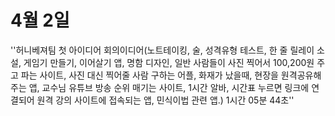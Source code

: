 # 4월 2일
''허니베져팀 첫 아이디어 회의이디어(노트테이킹, 술, 성격유형 테스트, 한 줄 릴레이 소설, 게임기 만들기,
이어살기 앱, 명함 디자인, 일반 사람들이 사진 찍어서 100,200원 주고 파는 사이트, 사진 대신 찍어줄 사람 구하는
어플, 화재가 났을때, 현장을 원격공유해주는 앱, 교수님 유튜브 방송 순위 매기는 사이트, 1시간 알바, 시간표
누르면 링크에 연결되어 원격 강의 사이트에 접속되는 앱, 민식이법 관련 앱.)
1시간 05분 44초''
